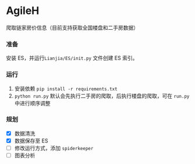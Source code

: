 # AgileH
爬取链家房价信息（目前支持获取全国楼盘和二手房数据）

### 准备
安装 ES，并运行`Lianjia/ES/init.py` 文件创建 ES 索引。

### 运行
1. 安装依赖  `pip install -r requirements.txt`
2. `python run.py`
默认会先执行二手房的爬取，后执行楼盘的爬取，可在 `run.py` 中进行顺序调整

### 规划
+ [x] 数据清洗
+ [x] 数据保存至 ES
+ [ ] 修改运行方式，添加 `spiderkeeper`
+ [ ] 图表分析